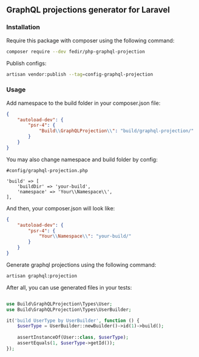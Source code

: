 ## GraphQL projections generator for Laravel

### Installation
Require this package with composer using the following command:
```bash
composer require --dev fedir/php-graphql-projection
```

Publish configs:
```bash
artisan vendor:publish --tag=config-graphql-projection
```

### Usage
Add namespace to the build folder in your composer.json file:
```json
{
    "autoload-dev": {
        "psr-4": {
            "Build\\GraphQLProjection\\": "build/graphql-projection/"
        }
    }
}
```

You may also change namespace and build folder by config:
```
#config/graphql-projection.php

'build' => [
    'buildDir' => 'your-build',
    'namespace' => 'Your\\Namespace\\',
],
```
And then, your composer.json will look like:
```json
{
    "autoload-dev": {
        "psr-4": {
            "Your\\Namespace\\": "your-build/"
        }
    }
}
```

Generate graphql projections using the following command:
```bash
artisan graphql:projection
```

After all, you can use generated files in your tests:
```php

use Build\GraphQLProjection\Types\User;
use Build\GraphQLProjection\Types\UserBuilder;

it('build UserType by UserBuilder', function () {
    $userType = UserBuilder::newBuilder()->id(1)->build();
    
    assertInstanceOf(User::class, $userType);
    assertEquals(1, $userType->getId());
});
```

